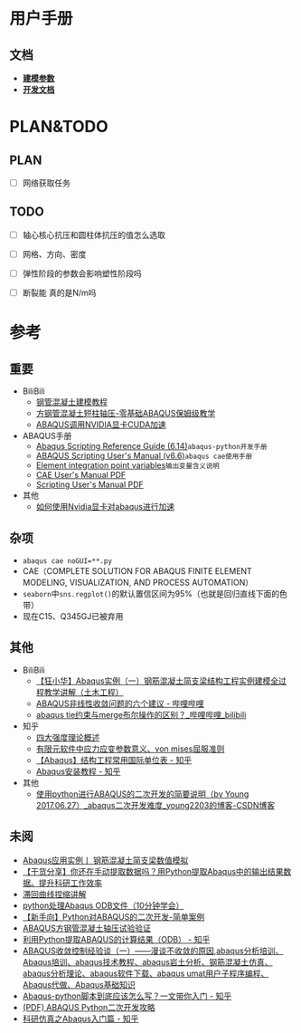 # 用户手册

## 文档

* **[建模参数](docs/建模参数.md)**
* **[开发文档](docs/开发文档.md)**

# PLAN&TODO

## PLAN

- [ ] 网络获取任务

## TODO

- [ ] 轴心核心抗压和圆柱体抗压的值怎么选取
- [ ] 网格、方向、密度
- [ ] 弹性阶段的参数会影响塑性阶段吗
- [ ] 断裂能 真的是N/m吗


# 参考

## 重要

* BiliBili
  * [钢管混凝土建模教程](https://www.bilibili.com/video/BV1Qg411q72r)
  * [方钢管混凝土短柱轴压-零基础ABAQUS保姆级教学](https://www.bilibili.com/video/BV1Qg411q72r/)
  * [ABAQUS调用NVIDIA显卡CUDA加速](https://www.bilibili.com/video/BV1vT4y1z74H/)
* ABAQUS手册
  * [Abaqus Scripting Reference Guide (6.14)](http://130.149.89.49:2080/v6.14/books/ker/default.htm?startat=pt01ch07pyo04.html)`abaqus-python开发手册`
  * [ABAQUS Scripting User's Manual (v6.6)](https://classes.engineering.wustl.edu/2009/spring/mase5513/abaqus/docs/v6.6/books/cmd/default.htm?startat=pt02ch06s01.html)`abaqus cae使用手册`
  * [Element integration point variables](https://abaqus-docs.mit.edu/2017/English/SIMACAEOUTRefMap/simaout-c-std-elementintegrationpointvariables.htm)`输出变量含义说明`
  * [CAE User's Manual PDF](http://dsk-016-1.fsid.cvut.cz:2080/v6.12/pdf_books/CAE.pdf)
  * [Scripting User's Manual PDF](http://dsk-016-1.fsid.cvut.cz:2080/v6.12/pdf_books/SCRIPT_USER.pdf)
* 其他
  * [如何使用Nvidia显卡对abaqus进行加速](https://blog.csdn.net/kaede0v0/article/details/121474168)

## 杂项

* `abaqus cae noGUI=**.py`
* CAE（COMPLETE SOLUTION FOR ABAQUS FINITE ELEMENT MODELING, VISUALIZATION, AND PROCESS AUTOMATION）
* `seaborn`中`sns.regplot()`的默认置信区间为95%（也就是回归直线下面的色带）
* 现在C15、Q345GJ已被弃用

## 其他

* BiliBili
  * [【狂小华】Abaqus实例（一）钢筋混凝土简支梁结构工程实例建模全过程教学讲解（土木工程）](https://www.bilibili.com/video/BV1CR4y1F7wx/)
  * [ABAQUS非线性收敛问题的六个建议 - 哔哩哔哩](https://www.bilibili.com/read/cv7204780)
  * [abaqus tie约束与merge布尔操作的区别？_哔哩哔哩_bilibili](https://www.bilibili.com/video/BV1QW4y167ok/)
* 知乎
  * [四大强度理论概述](https://zhuanlan.zhihu.com/p/540529157)
  * [有限元软件中应力应变参数意义、von mises屈服准则](https://www.zhihu.com/tardis/zm/art/578255942)
  * [【Abaqus】结构工程常用国际单位表 - 知乎](https://zhuanlan.zhihu.com/p/376250217)
  * [Abaqus安装教程 - 知乎](https://zhuanlan.zhihu.com/p/408159623)
* 其他
  * [使用python进行ABAQUS的二次开发的简要说明（by Young 2017.06.27）_abaqus二次开发难度_young2203的博客-CSDN博客](https://blog.csdn.net/young2203/article/details/81937268)

## 未阅

* [Abaqus应用实例丨 钢筋混凝土简支梁数值模拟](https://zhuanlan.zhihu.com/p/143692725)
* [【干货分享】你还在手动提取数据吗？用Python提取Abaqus中的输出结果数据。提升科研工作效率](https://www.bilibili.com/video/BV1Jd4y1D7kQ/)
* [滞回曲线捏缩讲解]( https://www.bilibili.com/video/BV1sq4y1D7MN/1)
* [python处理Abaqus ODB文件（10分钟学会）](https://www.bilibili.com/video/BV1tX4y1Z7YL/)
* [【新手向】Python对ABAQUS的二次开发-简单案例](https://www.bilibili.com/video/BV1CP4y1e753/)
* [ABAQUS方钢管混凝土轴压试验验证]( https://www.bilibili.com/video/BV19R4y147gb/)
* [利用Python提取ABAQUS的计算结果（ODB） - 知乎](https://zhuanlan.zhihu.com/p/333879415)
* [ABAQUS收敛控制经验谈（一）——漫谈不收敛的原因,abaqus分析培训、Abaqus培训、abaqus技术教程、abaqus岩土分析、钢筋混凝土仿真、abaqus分析理论、abaqus软件下载、abaqus umat用户子程序编程、Abaqus代做、Abaqus基础知识](http://www.1cae.com/a/abaqus/45/abaqus-3755.htm)
* [Abaqus-python脚本到底应该怎么写？一文带你入门 - 知乎](https://zhuanlan.zhihu.com/p/338230059?utm_id=0)
* [(PDF) ABAQUS Python二次开发攻略](https://www.researchgate.net/publication/311946787_ABAQUS_Pythonercikaifagonge)
* [科研仿真之Abaqus入门篇 - 知乎](https://zhuanlan.zhihu.com/p/147353423)